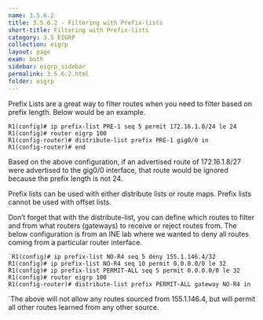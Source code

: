 ```yaml
---
name: 3.5.6.2
title: 3.5.6.2 - Filtering with Prefix-lists
short-title: Filtering with Prefix-lists
category: 3.5 EIGRP
collection: eigrp
layout: page
exam: both
sidebar: eigrp_sidebar
permalink: 3.5.6.2.html
folder: eigrp
---
```

Prefix Lists are a great way to filter routes when you need to filter based on prefix length. Below would be an example.
```
R1(config)# ip prefix-list PRE-1 seq 5 permit 172.16.1.0/24 le 24
R1(config)# router eigrp 100
R1(config-router)# distribute-list prefix PRE-1 gig0/0 in
R1(config-router)# end
```
Based on the above configuration, if an advertised route of 172.16.1.8/27 were advertised to the gig0/0 interface, that route would be ignored because the prefix length is not 24.

Prefix lists can be used with either distribute lists or route maps. Prefix lists cannot be used with offset lists.

Don’t forget that with the distribute-list, you can define which routes to filter and from what routers (gateways) to receive or reject routes from. The below configuration is from an INE lab where we wanted to deny all routes coming from a particular router interface.
```
`R1(config)# ip prefix-list NO-R4 seq 5 deny 155.1.146.4/32
R1(config)# ip prefix-list NO-R4 seq 10 permit 0.0.0.0/0 le 32
R1(config)# ip prefix-list PERMIT-ALL seq 5 permit 0.0.0.0/0 le 32
R1(config)# router eigrp 100
R1(config-router)# distribute-list prefix PERMIT-ALL gateway NO-R4 in
```
`The above will not allow any routes sourced from 155.1.146.4, but will permit all other routes learned from any other source.
